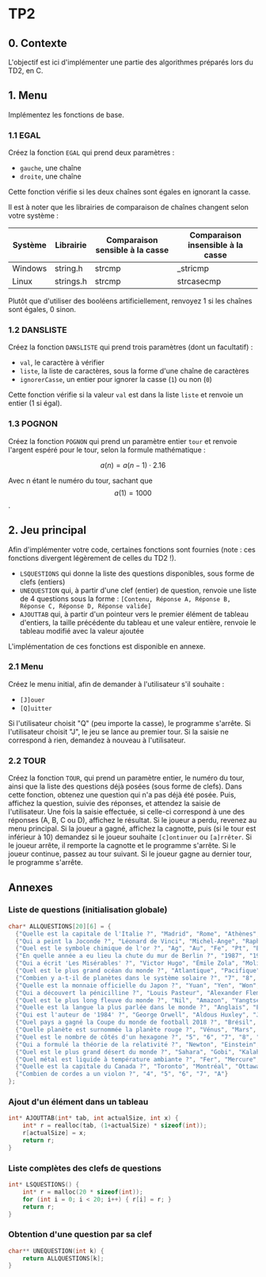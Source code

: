 # TP2

## 0. Contexte

L'objectif est ici d'implémenter une partie des algorithmes préparés lors du TD2, en C.

## 1. Menu

Implémentez les fonctions de base.

### 1.1 EGAL

Créez la fonction `EGAL` qui prend deux paramètres :
- `gauche`, une chaîne
- `droite`, une chaîne

Cette fonction vérifie si les deux chaînes sont égales en ignorant la casse.

Il est à noter que les librairies de comparaison de chaînes changent selon votre système :

| Système | Librairie | Comparaison sensible à la casse | Comparaison insensible à la casse |
| --- | --- | --- | --- |
| Windows | string.h | strcmp | _stricmp |
| Linux | strings.h | strcmp | strcasecmp |

Plutôt que d'utiliser des booléens artificiellement, renvoyez 1 si les chaînes sont égales, 0 sinon.

### 1.2 DANSLISTE

Créez la fonction `DANSLISTE` qui prend trois paramètres (dont un facultatif) :
- `val`, le caractère à vérifier
- `liste`, la liste de caractères, sous la forme d'une chaîne de caractères
- `ignorerCasse`, un entier pour ignorer la casse (`1`) ou non (`0`)

Cette fonction vérifie si la valeur `val` est dans la liste `liste` et renvoie un entier (1 si égal).

### 1.3 POGNON

Créez la fonction `POGNON` qui prend un paramètre entier `tour` et renvoie l'argent espéré pour le tour,
selon la formule mathématique :
```math
a(n) = a(n−1) ⋅ 2.16
```

Avec n étant le numéro du tour, sachant que $$a(1)=1000$$.

## 2. Jeu principal

Afin d'implémenter votre code, certaines fonctions sont fournies (note : ces fonctions divergent légèrement de celles du TD2 !).

- `LSQUESTIONS` qui donne la liste des questions disponibles, sous forme de clefs (entiers)
- `UNEQUESTION` qui, à partir d'une clef (entier) de question, renvoie une liste de 4 questions sous la forme : `[Contenu, Réponse A, Réponse B, Réponse C, Réponse D, Réponse valide]`
- `AJOUTTAB` qui, à partir d'un pointeur vers le premier élément de tableau d'entiers, la taille précédente du tableau et une valeur entière, renvoie le tableau modifié avec la valeur ajoutée

L'implémentation de ces fonctions est disponible en annexe.

### 2.1 Menu

Créez le menu initial, afin de demander à l'utilisateur s'il souhaite :
- `[J]ouer`
- `[Q]uitter`

Si l'utilisateur choisit "Q" (peu importe la casse), le programme s'arrête.
Si l'utilisateur choisit "J", le jeu se lance au premier tour.
Si la saisie ne correspond à rien, demandez à nouveau à l'utilisateur.

### 2.2 TOUR

Créez la fonction `TOUR`, qui prend un paramètre entier, le numéro du tour, ainsi que la liste des questions déjà posées (sous forme de clefs).
Dans cette fonction, obtenez une question qui n'a pas déjà été posée.
Puis, affichez la question, suivie des réponses, et attendez la saisie de l'utilisateur.
Une fois la saisie effectuée, si celle-ci correspond à une des réponses (A, B, C ou D), affichez le résultat.
Si le joueur a perdu, revenez au menu principal.
Si la joueur a gagné, affichez la cagnotte, puis (si le tour est inférieur à 10) demandez si le joueur souhaite `[c]ontinuer` ou `[a]rrêter`.
Si le joueur arrête, il remporte la cagnotte et le programme s'arrête.
Si le joueur continue, passez au tour suivant.
Si le joueur gagne au dernier tour, le programme s'arrête.

## Annexes

### Liste de questions (initialisation globale)

```c
char* ALLQUESTIONS[20][6] = {
  {"Quelle est la capitale de l'Italie ?", "Madrid", "Rome", "Athènes", "Lisbonne", "B"},
  {"Qui a peint la Joconde ?", "Léonard de Vinci", "Michel-Ange", "Raphaël", "Donatello", "A"},
  {"Quel est le symbole chimique de l'or ?", "Ag", "Au", "Fe", "Pt", "B"},
  {"En quelle année a eu lieu la chute du mur de Berlin ?", "1987", "1989", "1991", "1993", "B"},
  {"Qui a écrit 'Les Misérables' ?", "Victor Hugo", "Émile Zola", "Molière", "Balzac", "A"},
  {"Quel est le plus grand océan du monde ?", "Atlantique", "Pacifique", "Arctique", "Indien", "B"},
  {"Combien y a-t-il de planètes dans le système solaire ?", "7", "8", "9", "10", "B"},
  {"Quelle est la monnaie officielle du Japon ?", "Yuan", "Yen", "Won", "Ringgit", "B"},
  {"Qui a découvert la pénicilline ?", "Louis Pasteur", "Alexander Fleming", "Marie Curie", "Joseph Lister", "B"},
  {"Quel est le plus long fleuve du monde ?", "Nil", "Amazon", "Yangtsé", "Mississippi", "B"},
  {"Quelle est la langue la plus parlée dans le monde ?", "Anglais", "Espagnol", "Mandarin", "Hindi", "C"},
  {"Qui est l'auteur de '1984' ?", "George Orwell", "Aldous Huxley", "Jules Verne", "Isaac Asimov", "A"},
  {"Quel pays a gagné la Coupe du monde de football 2018 ?", "Brésil", "France", "Allemagne", "Argentine", "B"},
  {"Quelle planète est surnommée la planète rouge ?", "Vénus", "Mars", "Jupiter", "Mercure", "B"},
  {"Quel est le nombre de côtés d'un hexagone ?", "5", "6", "7", "8", "B"},
  {"Qui a formulé la théorie de la relativité ?", "Newton", "Einstein", "Galilée", "Copernic", "B"},
  {"Quel est le plus grand désert du monde ?", "Sahara", "Gobi", "Kalahari", "Antarctique", "D"},
  {"Quel métal est liquide à température ambiante ?", "Fer", "Mercure", "Plomb", "Aluminium", "B"},
  {"Quelle est la capitale du Canada ?", "Toronto", "Montréal", "Ottawa", "Vancouver", "C"},
  {"Combien de cordes a un violon ?", "4", "5", "6", "7", "A"}
};
```

### Ajout d'un élément dans un tableau

```c
int* AJOUTTAB(int* tab, int actualSize, int x) {
	int* r = realloc(tab, (1+actualSize) * sizeof(int));
	r[actualSize] = x;
	return r;
}
```

### Liste complètes des clefs de questions

```c
int* LSQUESTIONS() {
	int* r = malloc(20 * sizeof(int));
	for (int i = 0; i < 20; i++) { r[i] = r; }
	return r;
}
```

### Obtention d'une question par sa clef

```c
char** UNEQUESTION(int k) {
	return ALLQUESTIONS[k];
}
```
